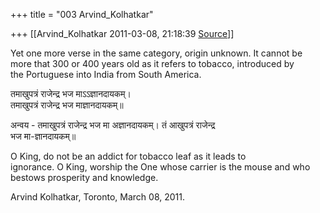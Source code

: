 +++
title = "003 Arvind_Kolhatkar"

+++
[[Arvind_Kolhatkar	2011-03-08, 21:18:39 [Source](https://groups.google.com/g/samskrita/c/RlOg43O-P2U)]]



Yet one more verse in the same category, origin unknown. It cannot be  
more that 300 or 400 years old as it refers to tobacco, introduced by  
the Portuguese into India from South America.

तमाखुपत्रं राजेन्द्र भज माऽऽज्ञानदायकम्।  
तमाखुपत्रं राजेन्द्र भज माज्ञानदायकम्॥

अन्वय - तमाखुपत्रं राजेन्द्र भज मा अज्ञानदायकम्। तं आखुपत्रं राजेन्द्र  
भज मा-ज्ञानदायकम्॥

O King, do not be an addict for tobacco leaf as it leads to  
ignorance. O King, worship the One whose carrier is the mouse and who  
bestows prosperity and knowledge.

Arvind Kolhatkar, Toronto, March 08, 2011.

